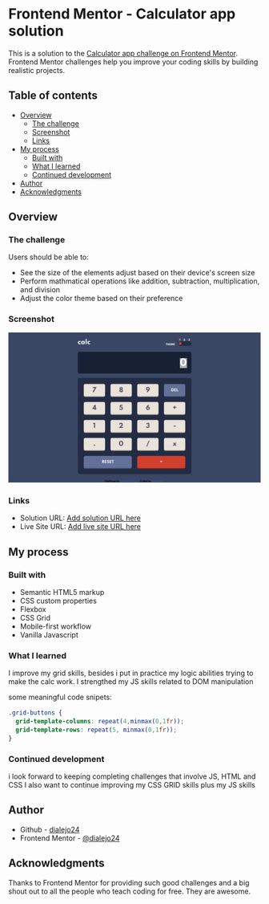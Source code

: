 # Frontend Mentor - Calculator app solution

This is a solution to the [Calculator app challenge on Frontend Mentor](https://www.frontendmentor.io/challenges/calculator-app-9lteq5N29). Frontend Mentor challenges help you improve your coding skills by building realistic projects. 

## Table of contents

- [Overview](#overview)
  - [The challenge](#the-challenge)
  - [Screenshot](#screenshot)
  - [Links](#links)
- [My process](#my-process)
  - [Built with](#built-with)
  - [What I learned](#what-i-learned)
  - [Continued development](#continued-development)
- [Author](#author)
- [Acknowledgments](#acknowledgments)

## Overview

### The challenge

Users should be able to:

- See the size of the elements adjust based on their device's screen size
- Perform mathmatical operations like addition, subtraction, multiplication, and division
- Adjust the color theme based on their preference

### Screenshot

![Page screenshot](/images/screenshot.png)

### Links

- Solution URL: [Add solution URL here](https://your-solution-url.com)
- Live Site URL: [Add live site URL here](https://your-live-site-url.com)

## My process

### Built with

- Semantic HTML5 markup
- CSS custom properties
- Flexbox
- CSS Grid
- Mobile-first workflow
- Vanilla Javascript

### What I learned
I improve my grid skills, besides i put in practice my logic abilities trying to make the calc work.
I strengthed my JS skills related to DOM manipulation

some meaningful code snipets:

```css
.grid-buttons {
  grid-template-columns: repeat(4,minmax(0,1fr));
  grid-template-rows: repeat(5, minmax(0,1fr));
}
```

### Continued development
i look forward to keeping completing challenges that involve JS, HTML and CSS
I also want to continue improving my CSS GRID skills plus my JS skills


## Author

- Github - [dialejo24](https://github.com/dialejo24)
- Frontend Mentor - [@dialejo24](https://www.frontendmentor.io/profile/dialejo24)

## Acknowledgments

Thanks to Frontend Mentor for providing such good challenges and a big shout out to all the people
who teach coding for free. They are awesome.
